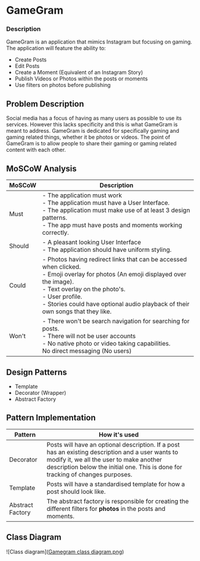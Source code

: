 # GameGram
### Description
GameGram is an application that mimics Instagram but focusing on gaming. The application will feature the ability to:
- Create Posts
- Edit Posts
- Create a Moment (Equivalent of an Instagram Story)
- Publish Videos or Photos within the posts or moments
- Use filters on photos before publishing

## Problem Description
Social media has a focus of having as many users as possible to use its services. However this lacks specificity and this is what GameGram is meant to address. GameGram is dedicated for specifically gaming and gaming related things, whether it be photos or videos. The point of GameGram is to allow people to share their gaming or gaming related content with each other.
## MoSCoW Analysis
| MoSCoW | Description | 
| --- | --- | 
| Must | - The application must work <br> - The application must have a User Interface. <br> - The application must make use of at least 3 design patterns. <br> - The app must have posts and moments working correctly. |
| Should | - A pleasant looking User Interface <br> - The application should have uniform styling. |
| Could | - Photos having redirect links that can be accessed when clicked. <br> - Emoji overlay for photos (An emoji displayed over the image). <br> - Text overlay on the photo's. <br> - User profile. <br> - Stories could have optional audio playback of their own songs that they like. | 
| Won't | - There won't be search navigation for searching for posts. <br> - There will not be user accounts <br> - No native photo or video taking capabilities. <br> No direct messaging (No users) |


## Design Patterns 
- Template
- Decorator (Wrapper)
- Abstract Factory

## Pattern Implementation
| Pattern | How it's used |
| --- | --- | 
| Decorator | Posts will have an optional description. If a post has an existing description and a user wants to modify it, we all the user to make another description below the initial one. This is done for tracking of changes purposes. | 
| Template | Posts will have a standardised template for how a post should look like. |
| Abstract Factory | The abstract factory is responsible for creating the different filters for **photos** in the posts and moments. |

## Class Diagram
![Class diagram]([Gamegram class diagram.png](https://github.com/Andreikova/GameGram/blob/main/Gamegram%20class%20diagram.png))

